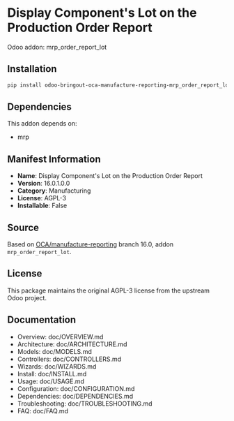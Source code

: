 # Display Component's Lot on the Production Order Report

Odoo addon: mrp_order_report_lot

## Installation

```bash
pip install odoo-bringout-oca-manufacture-reporting-mrp_order_report_lot
```

## Dependencies

This addon depends on:
- mrp

## Manifest Information

- **Name**: Display Component's Lot on the Production Order Report
- **Version**: 16.0.1.0.0
- **Category**: Manufacturing
- **License**: AGPL-3
- **Installable**: False

## Source

Based on [OCA/manufacture-reporting](https://github.com/OCA/manufacture-reporting) branch 16.0, addon `mrp_order_report_lot`.

## License

This package maintains the original AGPL-3 license from the upstream Odoo project.

## Documentation

- Overview: doc/OVERVIEW.md
- Architecture: doc/ARCHITECTURE.md
- Models: doc/MODELS.md
- Controllers: doc/CONTROLLERS.md
- Wizards: doc/WIZARDS.md
- Install: doc/INSTALL.md
- Usage: doc/USAGE.md
- Configuration: doc/CONFIGURATION.md
- Dependencies: doc/DEPENDENCIES.md
- Troubleshooting: doc/TROUBLESHOOTING.md
- FAQ: doc/FAQ.md
